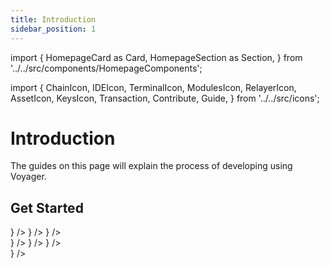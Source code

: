 ```yaml
---
title: Introduction
sidebar_position: 1
---
```

import {
  HomepageCard as Card,
  HomepageSection as Section,
} from '../../src/components/HomepageComponents';

import {
  ChainIcon,
  IDEIcon,
  TerminalIcon,
  ModulesIcon,
  RelayerIcon,
  AssetIcon,
  KeysIcon,
  Transaction,
  Contribute,
  Guide,
} from '../../src/icons';

# Introduction

The guides on this page will explain the process of developing using Voyager.


 ## Get Started
   <Section title="Developers" id="web-sdks" hasSubSections >

   <Section>
  <Card
    title="Overview"
    description="What is Voyager and why is it required?"
    to="/voyager/overview"
    icon={<IDEIcon />}
  />
    <Card
    title="Understanding Voyager"
    description="Dissecting different functions and parameters associated with Voyager"
    to="/voyager/understanding-voyager"
    icon={<ChainIcon />}
  />
 <Card
    title="Different Types of use-cases"
    description="Learning how to build the different types of cross-chain token transfer use-cases using Voyager"
    to="/voyager/building-different-use-cases"
    icon={<ModulesIcon />}
  />
  </Section>

  </Section>


  <Section title="Tooling" id="tooling" hasSubSections >

  <Section>
  <Card
    title="Voyager Widget"
    description="Widget to integrate cross-chain swaps on your website"
    to="/voyager/tools/voyager-widget"
    icon={<Guide />}
  />
    <Card
    title="Voyager PathFinder API"
    description="An API to integrate Voyager's cross-chain swap functionality"
    to="/voyager/tools/voyager-pathfinder-api"
    icon={<Guide />}
  />
 <Card
    title="Voyager JS SDK"
    description="SDK to integrate Voyager's cross-chain swap functionality"
    to="/voyager/tools/voyager-js-sdk"
    icon={<Guide />}
  />
</Section>
  
  </Section>

   <Section title="Guides" id="guides" hasSubSections >

   <Section>
      <Card
    title="Deploying a Cross-chain Staking Contract"
    description="Learn how to deploy your first cross-chain staking dApp using Voyager"
  to="/voyager/guides/staking-contract"
    icon={<Guide />}
  />
  </Section>

  </Section>
